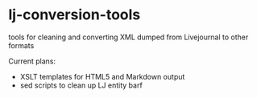 # lj-conversion-tools
tools for cleaning and converting XML dumped from Livejournal to other formats


Current plans: 
* XSLT templates for HTML5 and Markdown output
* sed scripts to clean up LJ entity barf
